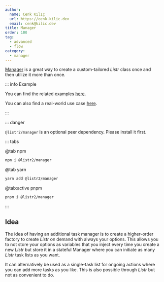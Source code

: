 ```yaml
---
author:
  name: Cenk Kılıç
  url: https://cenk.kilic.dev
  email: cenk@kilic.dev
title: Manager
order: 100
tag:
  - advanced
  - flow
category:
  - manager
---
```


[Manager](/api/classes/Manager.html) is a great way to create a custom-tailored _Listr_ class once and then utilize it more than once.

<!-- more -->

::: info Example

You can find the related examples [here](https://github.com/listr2/listr2/tree/master/examples/manager.example.ts).

You can also find a real-world use case [here](https://github.com/tailoredmedia/backend-nx-skeleton/blob/master/packages/nx-tools/src/utils/manager.ts).

:::

::: danger

`@listr2/manager` is an optional peer dependency. Please install it first.

::: tabs

@tab npm

```bash
npm i @listr2/manager
```

@tab yarn

```bash
yarn add @listr2/manager
```

@tab:active pnpm

```bash
pnpm i @listr2/manager
```

:::

## Idea

The idea of having an additional task manager is to create a higher-order factory to create _Listr_ on demand with always your options. This allows you to not store your options as variables that you inject every time you create a new _Listr_ but store it in a stateful Manager where you can initiate as many _Listr_ task lists as you want.

It can alternatively be used as a single-task list for ongoing actions where you can add more tasks as you like. This is also possible through _Listr_ but not as convenient to do.
